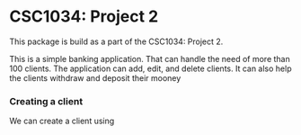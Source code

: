 # CSC1034: Project 2

This package is build as a part of the CSC1034: Project 2.

This is a simple banking application. That can handle the need of more than 100 clients. The application can add, 
edit, and delete clients. It can also help the clients withdraw and deposit their mooney

### Creating a client
We can create a client using 